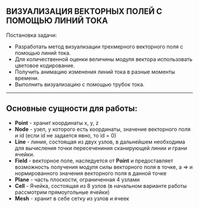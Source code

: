 ## ВИЗУАЛИЗАЦИЯ ВЕКТОРНЫХ ПОЛЕЙ С ПОМОЩЬЮ ЛИНИЙ ТОКА


Постановка задачи:
- Разработать метод визуализации трехмерного векторного поля с помощью линий тока.
- Для количественной оценки величины модуля вектора использовать цветовое кодирование.
- Получить анимацию изменения линий тока в разные моменты времени.
- Выполнить визуализацию с помощью трубок тока.

---
Основные сущности для работы:
---

* **Point** - хранит координаты x, y, z
* **Node** - узел, у которого есть координаты, значение векторного поля и id (если id не задается явно, то id = 0)
* **Line** - линия, состоящая из двух узлов, в дальнейшем необходима для вычисления 
точки пересечениния сканирующей линии и грани ячейки.
* **Field** - векторное поле, наследуется от **Point** и предоставляет возможность получения
модуля силы векторного поля в точке, а => и нормированного значения векторного поля в данной точке
* **Plane** - часть плоскости, ограниченная 4 узлами
* **Cell**  - Ячейка, состоящая из 8 узлов (в начальном варианте работы рассмотрим прямоугольные ячейки)
* **Mesh** - хранит в себе сетку из узлов и ячеек
